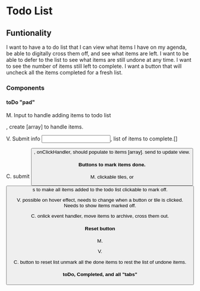 # Todo List

## Funtionality
I want to have a to do list that I  can view what items I have on my agenda, be able to digitally cross them off, and see what items are left. I want to be able to defer to the list to see what items are still undone at any time. I want to see the number of items still left to complete. I want a button that will uncheck all the items completed for a fresh list.

### Components

#### toDo "pad"

M. Input to handle adding items to todo list <form>, create [array] to handle items.

V. Submit info <input>, list of items to complete.[]

C. submit <button>, onClickHandler, should populate to items [array]. send to update view.


#### Buttons to mark items done.
M. clickable tiles, or <button>s to make all items added to the todo list clickable to mark off.

V. possible on hover effect, needs to change when a button or tile is clicked. Needs to show items marked off.

C. onlick event handler, move items to archive, cross them out.


#### Reset button
M.

V.

C. button to reset list unmark all the done items to rest the list of undone items.

#### toDo, Completed, and all "tabs"